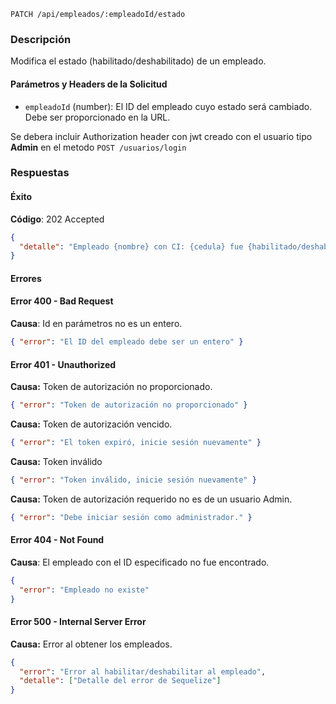 ```http
PATCH /api/empleados/:empleadoId/estado
```

### Descripción

Modifica el estado (habilitado/deshabilitado) de un empleado.

#### Parámetros y Headers de la Solicitud

- `empleadoId` (number): El ID del empleado cuyo estado será cambiado. Debe ser proporcionado en la URL.

Se debera incluir Authorization header con jwt creado con el usuario tipo **Admin** en el metodo `POST /usuarios/login`

### Respuestas

#### Éxito

**Código**: 202 Accepted

```json
{
  "detalle": "Empleado {nombre} con CI: {cedula} fue {habilitado/deshabilitado} exitosamente"
}
```

#### Errores

#### Error 400 - Bad Request

**Causa**: Id en parámetros no es un entero.

```json
{ "error": "El ID del empleado debe ser un entero" }
```

#### Error 401 - Unauthorized

**Causa:** Token de autorización no proporcionado.

```json
{ "error": "Token de autorización no proporcionado" }
```

**Causa:** Token de autorización vencido.

```json
{ "error": "El token expiró, inicie sesión nuevamente" }
```

**Causa:** Token inválido

```json
{ "error": "Token inválido, inicie sesión nuevamente" }
```

**Causa:** Token de autorización requerido no es de un usuario Admin.

```json
{ "error": "Debe iniciar sesión como administrador." }
```

#### Error 404 - Not Found

**Causa**: El empleado con el ID especificado no fue encontrado.

```json
{
  "error": "Empleado no existe"
}
```

#### Error 500 - Internal Server Error

**Causa:** Error al obtener los empleados.

```json
{
  "error": "Error al habilitar/deshabilitar al empleado",
  "detalle": ["Detalle del error de Sequelize"]
}
```
